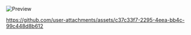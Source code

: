 
![Preview](https://github.com/user-attachments/assets/227b9595-416a-4891-a81a-baaae009421b)

https://github.com/user-attachments/assets/c37c33f7-2295-4eea-bb4c-99c448d8b612

